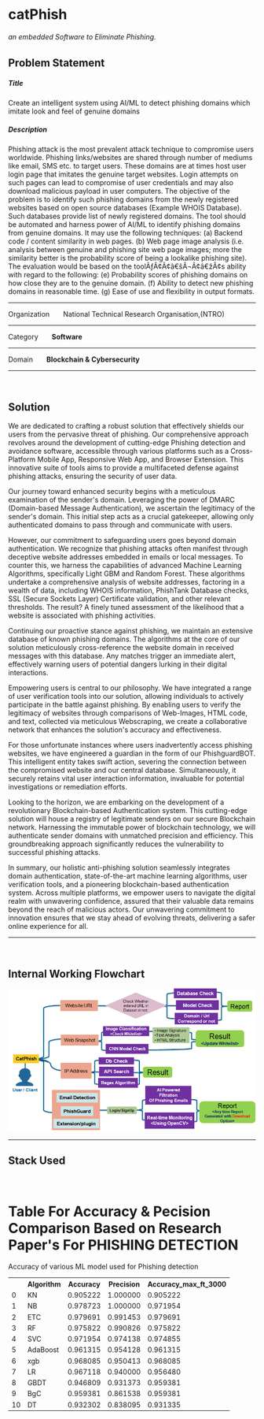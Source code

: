 # <h1><B>catPhish</b></h1><h6><i>an embedded Software to Eliminate Phishing.</i></h6>
<h2>Problem Statement</h2>
<p><h5>Title</h5>
Create an intelligent system using AI/ML to detect phishing domains which imitate look and feel of genuine domains
<h5>Description</h5>

Phishing attack is the most prevalent attack technique to compromise users worldwide. Phishing links/websites are shared through number of mediums like email, SMS etc. to target users. These domains are at times host user login page that imitates the genuine target websites. Login attempts on such pages can lead to compromise of user credentials and may also download malicious payload in user computers. The objective of the problem is to identify such phishing domains from the newly registered websites based on open source databases (Example WHOIS Database). Such databases provide list of newly registered domains. The tool should be automated and harness power of AI/ML to identify phishing domains from genuine domains. It may use the following techniques: (a) Backend code / content similarity in web pages. (b) Web page image analysis (i.e. analysis between genuine and phishing site web page images; more the similarity better is the probability score of being a lookalike phishing site). The evaluation would be based on the toolÃƒÂ¢Ã¢â€šÂ¬Ã¢â€žÂ¢s ability with regard to the following: (e) Probability scores of phishing domains on how close they are to the genuine domain. (f) Ability to detect new phishing domains in reasonable time. (g) Ease of use and flexibility in output formats.</p><hr>
<p>Organization 	&nbsp;&nbsp;&nbsp;&nbsp;&nbsp;&nbsp;National Technical Research Organisation,(NTRO)</p><hr>
<p>Category	&nbsp;&nbsp;&nbsp;&nbsp;&nbsp;&nbsp;<b>Software</b></p><hr>
<p>Domain &nbsp;&nbsp;&nbsp;&nbsp;&nbsp;&nbsp;<b>Blockchain & Cybersecurity</b></p><hr>
<br>
<h2>Solution</h2>
<p>We are dedicated to crafting a robust solution that effectively shields our users from the pervasive threat of phishing. Our comprehensive approach revolves around the development of cutting-edge Phishing detection and avoidance software, accessible through various platforms such as a Cross-Platform Mobile App, Responsive Web App, and Browser Extension. This innovative suite of tools aims to provide a multifaceted defense against phishing attacks, ensuring the security of user data.

Our journey toward enhanced security begins with a meticulous examination of the sender's domain. Leveraging the power of DMARC (Domain-based Message Authentication), we ascertain the legitimacy of the sender's domain. This initial step acts as a crucial gatekeeper, allowing only authenticated domains to pass through and communicate with users.

However, our commitment to safeguarding users goes beyond domain authentication. We recognize that phishing attacks often manifest through deceptive website addresses embedded in emails or local messages. To counter this, we harness the capabilities of advanced Machine Learning Algorithms, specifically Light GBM and Random Forest. These algorithms undertake a comprehensive analysis of website addresses, factoring in a wealth of data, including WHOIS information, PhishTank Database checks, SSL (Secure Sockets Layer) Certificate validation, and other relevant thresholds. The result? A finely tuned assessment of the likelihood that a website is associated with phishing activities.

Continuing our proactive stance against phishing, we maintain an extensive database of known phishing domains. The algorithms at the core of our solution meticulously cross-reference the website domain in received messages with this database. Any matches trigger an immediate alert, effectively warning users of potential dangers lurking in their digital interactions.

Empowering users is central to our philosophy. We have integrated a range of user verification tools into our solution, allowing individuals to actively participate in the battle against phishing. By enabling users to verify the legitimacy of websites through comparisons of Web-Images, HTML code, and text, collected via meticulous Webscraping, we create a collaborative network that enhances the solution's accuracy and effectiveness.

For those unfortunate instances where users inadvertently access phishing websites, we have engineered a guardian in the form of our PhishguardBOT. This intelligent entity takes swift action, severing the connection between the compromised website and our central database. Simultaneously, it securely retains vital user interaction information, invaluable for potential investigations or remediation efforts.

Looking to the horizon, we are embarking on the development of a revolutionary Blockchain-based Authentication system. This cutting-edge solution will house a registry of legitimate senders on our secure Blockchain network. Harnessing the immutable power of blockchain technology, we will authenticate sender domains with unmatched precision and efficiency. This groundbreaking approach significantly reduces the vulnerability to successful phishing attacks.

In summary, our holistic anti-phishing solution seamlessly integrates domain authentication, state-of-the-art machine learning algorithms, user verification tools, and a pioneering blockchain-based authentication system. Across multiple platforms, we empower users to navigate the digital realm with unwavering confidence, assured that their valuable data remains beyond the reach of malicious actors. Our unwavering commitment to innovation ensures that we stay ahead of evolving threats, delivering a safer online experience for all.</p>

<hr><br>
<h2>Internal Working Flowchart</h2>
<img src="flowchartradme.PNG">
<hr>

<h2>Stack Used </h2>
<img src="">

<h1>Table For Accuracy & Pecision Comparison Based on Research Paper's For PHISHING DETECTION</h1>
<p>Accuracy of various ML model used for Phishing detection</p>
<table>
  <tr>
    <th></th>
    <th>Algorithm</th>
    <th>Accuracy</th>
    <th>Precision</th>
    <th>Accuracy_max_ft_3000</th>
   
  </tr>
  <tr>
     <td>0</td>
     <td>KN</td>
     <td>  0.905222 </td>
     <td> 1.000000  </td>
     <td>  0.905222 </td>
  </tr>
   <tr>
     <td>1</td>
     <td>  NB </td>
     <td>  0.978723 </td>
     <td>  1.000000 </td>
     <td> 0.971954</td>
     
  </tr>
   <tr>
     <td>2</td>
     <td> ETC	</td>
     <td>  0.979691  </td>
     <td> 0.991453</td>
     <td>0.979691</td>
   
  </tr>
   <tr>
     <td>3</td>
     <td> RF</td>
     <td> 0.975822 </td>
     <td>0.990826</td>
     <td>0.975822  </td>
    
  </tr>
  <tr>
     <td>4</td>
     <td> SVC</td>
     <td> 0.971954</td>
     <td>  0.974138</td>
     <td> 0.974855</td>
    
  </tr>
   <tr>
     <td>5</td>
     <td> AdaBoost</td>
     <td>0.961315</td>
     <td>0.954128 </td>
     <td> 0.961315</td>
    
  </tr>
   <tr>
     <td>6</td>
     <td> xgb </td>
     <td> 0.968085 </td>
     <td>0.950413</td>
     <td> 0.968085</td>
    
  </tr>
   <tr>
     <td>7</td>
     <td>   LR </td>
     <td> 0.967118 </td>
     <td>0.940000  </td>
     <td> 0.956480</td>
    
  </tr>
  
   <tr>
     <td>8</td>
     <td> GBDT</td>
     <td>  0.946809   </td>
     <td> 0.931373 </td>
     <td>  0.959381</td>
    
  </tr>
   <tr>
     <td>9</td>
     <td>BgC </td>
     <td>0.959381</td>
     <td> 0.861538 </td>
     <td> 0.959381 </td>
    
  </tr>
   <tr>
     <td>10</td>
     <td> DT</td>
     <td>  0.932302</td>
     <td> 0.838095</td>
     <td>0.931335</td>
    
  </tr>
  
 </table>
